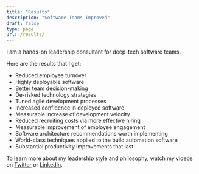 ```yaml
---
title: "Results"
description: "Software Teams Improved"
draft: false
type: page
url: /results/
---
```



I am a hands-on leadership consultant for deep-tech software teams.

Here are the results that I get:

<!--more-->


- Reduced employee turnover
- Highly deployable software
- Better team decision-making
- De-risked technology strategies
- Tuned agile development processes
- Increased confidence in deployed software
- Measurable increase of development velocity
- Reduced recruiting costs via more effective hiring
- Measurable improvement of employee engagement
- Software architecture recommendations worth implementing
- World-class techniques applied to the build automation software
- Substantial productivity improvements that last

To learn more about my leadership style and philosophy, watch my videos on
[Twitter](https://twitter.com/robinbateboerop) or
[LinkedIn](https://www.linkedin.com/in/robinbb/).
